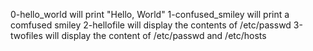 0-hello_world will print "Hello, World"
1-confused_smiley will print a comfused smiley
2-hellofile will display the contents of /etc/passwd
3-twofiles will display the content of /etc/passwd and /etc/hosts
